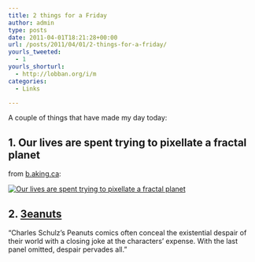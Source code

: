 ```yaml
---
title: 2 things for a Friday
author: admin
type: posts
date: 2011-04-01T18:21:28+00:00
url: /posts/2011/04/01/2-things-for-a-friday/
yourls_tweeted:
  - 1
yourls_shorturl:
  - http://lobban.org/i/m
categories:
  - Links

---
```

A couple of things that have made my day today:

## 1. Our lives are spent trying to pixellate a fractal planet

from [b.aking.ca][1]:

[<img class="alignnone size-large wp-image-1469215891" title="Fractal" src="https://lobban.org/wp-content/uploads/2011/04/Capture-564x404.jpg" alt="Our lives are spent trying to pixellate a fractal planet" />][1]

## 2. [3eanuts][2]

[][2]&#8220;Charles Schulz&#8217;s Peanuts comics often conceal the existential despair of their world with a closing joke at the characters&#8217; expense. With the last panel omitted, despair pervades all.&#8221;

 [1]: http://b.aking.ca/post/4184643426/our-lives-are-spent-trying-to-pixellate-a-fractal
 [2]: http://3eanuts.tumblr.com/
